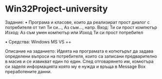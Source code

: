 # Win32Project-university

Задание:
•	Програма и класове, които да реализират прост диалог с потребителя от тип Ти си..., Аз съм..., напр.
Вход: Ти си прост компютър
Изход: Аз съм умен компютър или 
Изход Ти си прост потребител

•	Средства: 
Windows
MS VS ++


Описание на заданието:
Идеята на програмата е копютърът да задава определени въпроси на потребителя, които са записани предварително 
в масив и се извикват един по един. След отговарянето им, комютъра си заделя информацията която му е нужда и връща в Message Box  преработените данни.
